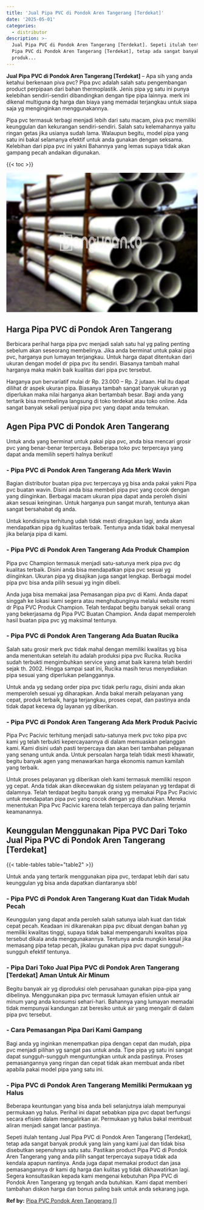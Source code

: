 ```yaml
---
title: 'Jual Pipa PVC di Pondok Aren Tangerang [Terdekat]'
date: '2025-05-01'
categories:
  - distributor
description: >-
  Jual Pipa PVC di Pondok Aren Tangerang [Terdekat]. Sepeti itulah tentang Jual
  Pipa PVC di Pondok Aren Tangerang [Terdekat], tetap ada sangat banyak
  produk...
---
```


**Jual Pipa PVC di Pondok Aren Tangerang \[Terdekat\]** – Apa sih yang anda ketahui berkenaan piva pvc? Pipa pvc adalah salah satu pengembangan product perpipaan dari bahan thermoplastik. Jenis pipa yg satu ini punya kelebihan sendiri-sendiri dibandingkan dengan tipe pipa lainnya. merk ini dikenal multiguna dg harga dan biaya yang memadai terjangkau untuk siapa saja yg menginginkan menggunakannya.

Pipa pvc termasuk terbagi menjadi lebih dari satu macam, piva pvc memiliki keunggulan dan kekurangan sendiri-sendiri. Salah satu kelemahannya yaitu ringan getas jika usianya sudah lama. Walaupun begitu, model pipa yang satu ini bakal selamanya efektif untuk anda gunakan dengan seksama. Kelebihan dari pipa pvc ini yakni Bahannya yang lemas supaya tidak akan gampang pecah andaikan digunakan.

{{< toc >}}

![Jual Pipa PVC di Pondok Aren Tangerang [Terdekat]](/images/jaul-pipa-pvc-42.png)

## Harga Pipa PVC di Pondok Aren Tangerang

Berbicara perihal harga pipa pvc menjadi salah satu hal yg paling penting sebelum akan seseorang membelinya. Jika anda berminat untuk pakai pipa pvc, harganya pun lumayan terjangkau. Untuk harga dapat ditentukan dari ukuran dengan model dr pipa pvc itu sendiri. Biasanya tambah mahal harganya maka makin baik kualitas dari pipa pvc tersebut.

Harganya pun bervariatif mulai dr Rp. 23.000 – Rp. 2 jutaan. Hal itu dapat dilihat dr aspek ukuran pipa. Biasanya tambah sangat banyak ukuran yg diperlukan maka nilai harganya akan bertambah besar. Bagi anda yang tertarik bisa membelinya langsung di toko terdekat atau toko online. Ada sangat banyak sekali penjual pipa pvc yang dapat anda temukan.

## Agen Pipa PVC di Pondok Aren Tangerang

Untuk anda yang berminat untuk pakai pipa pvc, anda bisa mencari grosir pvc yang benar-benar terpercaya. Beberapa toko pvc terpercaya yang dapat anda memilih seperti halnya berikut!

### \- Pipa PVC di Pondok Aren Tangerang Ada Merk Wavin

Bagian distributor buatan pipa pvc terpercaya yg bisa anda pakai yakni Pipa pvc buatan wavin. Disini anda bisa membeli pipa pvc yang cocok dengan yang diinginkan. Berbagai macam ukuran pipa dapat anda peroleh disini akan sesuai keinginan. Untuk harganya pun sangat murah, tentunya akan sangat bersahabat dg anda.

Untuk kondisinya terhitung udah tidak mesti diragukan lagi, anda akan mendapatkan pipa dg kualitas terbaik. Tentunya anda tidak bakal menyesal jika belanja pipa di kami.

### \- Pipa PVC di Pondok Aren Tangerang Ada Produk Champion

Pipa pvc Champion termasuk menjadi satu-satunya merk pipa pvc dg kualitas terbaik. Disini anda bisa mendapatkan pipa pvc sesuai yg diinginkan. Ukuran pipa yg disajikan juga sangat lengkap. Berbagai model pipa pvc bisa anda pilih sesuai yg ingin dibeli.

Anda juga bisa memakai jasa Pemasangan pipa pvc di Kami. Anda dapat singgah ke lokasi kami segera atau menghubunginya melalui website resmi dr Pipa PVC Produk Champion. Telah terdapat begitu banyak sekali orang yang bekerjasama dg Pipa PVC Buatan Champion. Anda dapat memperoleh hasil buatan pipa pvc yg maksimal tentunya.

### \- Pipa PVC di Pondok Aren Tangerang Ada Buatan Rucika

Salah satu grosir merk pvc tidak mahal dengan memiliki kwalitas yg bisa anda menentukan setelah itu adalah produksi pipa pvc Rucika. Rucika sudah terbukti mengimbuhkan service yang amat baik karena telah berdiri sejak th. 2002. Hingga sampai saat ini, Rucika masih terus menyediakan pipa sesuai yang diperlukan pelanggannya.

Untuk anda yg sedang order pipa pvc tidak perlu ragu, disini anda akan memperoleh sesuai yg diharapkan. Anda bakal meraih pelayanan yang cepat, produk terbaik, harga terjangkau, proses cepat, dan pastinya anda tidak dapat kecewa dg layanan yg diberikan.

### \- Pipa PVC di Pondok Aren Tangerang Ada Merk Produk Pacivic

Pipa Pvc Pacivic terhitung menjadi satu-satunya merk pvc toko pipa pvc kami yg telah terbukti kepercayaannya di dalam memuaskan pelanggan kami. Kami disini udah pasti terpercaya dan akan beri tambahan pelayanan yang senang untuk anda. Untuk persoalan harga telah tidak mesti khawatir, begitu banyak agen yang menawarkan harga ekonomis namun kamilah yang terbaik.

Untuk proses pelayanan yg diberikan oleh kami termasuk memiliki respon yg cepat. Anda tidak akan dikecewakan dg sistem pelayanan yg terdapat di dalamnya. Telah terdapat begitu banyak orang yg memakai Pipa Pvc Pacivic untuk mendapatan pipa pvc yang cocok dengan yg dibutuhkan. Mereka menentukan Pipa Pvc Pacivic karena telah terpercaya dan paling terjamin keamanannya.

## Keunggulan Menggunakan Pipa PVC Dari Toko Jual Pipa PVC di Pondok Aren Tangerang \[Terdekat\]

{{< table-tables table="table2" >}}

Untuk anda yang tertarik menggunakan pipa pvc, terdapat lebih dari satu keunggulan yg bisa anda dapatkan diantaranya sbb!

### \- Pipa PVC di Pondok Aren Tangerang Kuat dan Tidak Mudah Pecah

Keunggulan yang dapat anda peroleh salah satunya ialah kuat dan tidak cepat pecah. Keadaan ini dikarenakan pipa pvc dibuat dengan bahan yg memiliki kwalitas tinggi, supaya tidak bakal mempengaruhi kwalitas pipa tersebut dikala anda menggunakannya. Tentunya anda mungkin kesal jika memasang pipa tetap pecah, jikalau gunakan pipa pvc dapat sungguh-sungguh efektif tentunya.

### \- Pipa Dari Toko Jual Pipa PVC di Pondok Aren Tangerang \[Terdekat\] Aman Untuk Air Minum

Begitu banyak air yg diproduksi oleh perusahaan gunakan pipa-pipa yang dibelinya. Menggunakan pipa pvc termasuk lumayan efisien untuk air minum yang anda konsumsi sehari-hari. Bahannya yang lumayan memadai tidak mempunyai kandungan zat beresiko untuk air yang mengalir di dalam pipa pvc tersebut.

### \- Cara Pemasangan Pipa Dari Kami Gampang

Bagi anda yg inginkan menempatkan pipa dengan cepat dan mudah, pipa pvc menjadi pilihan yg sangat pas untuk anda. Tipe pipa yg satu ini sangat dapat sungguh-sungguh menguntungkan untuk anda pastinya. Proses pemasangannya yang ringan dan cepat tidak akan membuat anda ribet apabila pakai model pipa yang satu ini.

### \- Pipa PVC di Pondok Aren Tangerang Memiliki Permukaan yg Halus

Beberapa keuntungan yang bisa anda beli selanjutnya ialah mempunyai permukaan yg halus. Perihal ini dapat sebabkan pipa pvc dapat berfungsi secara efisien dalam mengalirkan air. Permukaan yg halus bakal membuat aliran menjadi sangat lancar pastinya.

Sepeti itulah tentang Jual Pipa PVC di Pondok Aren Tangerang \[Terdekat\], tetap ada sangat banyak produk yang lain yang kami jual dan tidak bisa disebutkan sepenuhnya satu satu. Pastikan product Pipa PVC di Pondok Aren Tangerang yang anda pilih sangat terpercaya supaya tidak ada kendala apapun nantinya. Anda juga dapat memakai product dan jasa pemasangannya dr kami dg harga dan kulitas yg tidak dikhawatirkan lagi. Segera konsultasikan kepada kami mengenai kebutuhan Pipa PVC di Pondok Aren Tangerang yg tengah anda butuhkan. Kami dapat memberi tambahan diskon harga dan bonus paling baik untuk anda sekarang juga.

**Ref by:** [Pipa PVC Pondok Aren Tangerang []](https://id.wikipedia.org/wiki/Pipa)
